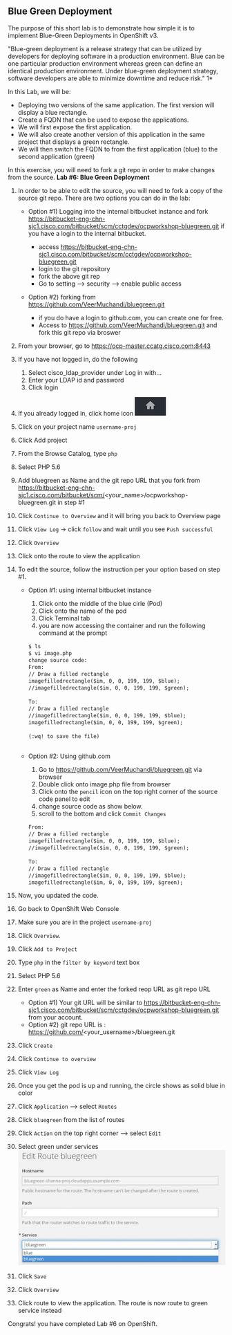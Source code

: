## Blue Green Deployment 

The purpose of this short lab is to demonstrate how simple it is to implement Blue-Green Deployments in OpenShift v3.

"Blue-green deployment is a release strategy that can be utilized by developers for deploying software in a production environment. Blue can be one particular production environment whereas green can define an identical production environment. Under blue-green deployment strategy, software developers are able to minimize downtime and reduce risk." 1*

In this Lab, we will be:

* Deploying two versions of the same application. The first version will display a blue rectangle.
* Create a FQDN that can be used to expose the applications.
* We will first expose the first application.
* We will also create another version of this application in the same project that displays a green rectangle.
* We will then switch the FQDN to from the first application (blue) to the second application (green)

In this exercise, you will need to fork a git repo in order to make changes from the source.
**Lab #6: Blue Green Deployment**


1. In order to be able to edit the source, you will need to fork a copy of the source git repo. There are two options you can do in the lab:
	* Option #1) Logging into the internal bitbucket instance and fork https://bitbucket-eng-chn-sjc1.cisco.com/bitbucket/scm/cctgdev/ocpworkshop-bluegreen.git if you have a login to the internal bitbucket.
		* access https://bitbucket-eng-chn-sjc1.cisco.com/bitbucket/scm/cctgdev/ocpworkshop-bluegreen.git
		* login to the git repository
		* fork the above git rep
		* Go to setting --> security --> enable public access
		
	* Option #2) forking from https://github.com/VeerMuchandi/bluegreen.git 
		* if you do have a login to github.com, you can create one for free.
		* Access to https://github.com/VeerMuchandi/bluegreen.git and fork this git repo via broswer
		
2. From your browser, go to https://ocp-master.ccatg.cisco.com:8443
2. If you have not logged in, do the following
	1. Select cisco_ldap_provider under Log in with...
	2. Enter your LDAP id and password
	3. Click login
3. If you already logged in, click home icon ![image](images/home.jpg)
4. Click on your project name `username-proj` 
6. Click Add project
7. From the Browse Catalog, type `php`
8. Select PHP 5.6
9. Add bluegreen as Name and the git repo URL that you fork from https://bitbucket-eng-chn-sjc1.cisco.com/bitbucket/scm/<your_name>/ocpworkshop-bluegreen.git in step #1
10. Click `Continue to Overview` and it will bring you back to Overview page
11. Click `View Log` -> click `follow` and wait until you see `Push successful`
12. Click `Overview`
13. Click onto the route to view the application
14. To edit the source, follow the instruction per your option based on step #1.
	* Option #1: using internal bitbucket instance
		1. Click onto the middle of the blue cirle (Pod)
		2. Click onto the name of the pod
		3. Click Terminal tab
		4. you are now accessing the container and run the following command at the prompt
		
		````
		$ ls
		$ vi image.php
		change source code: 
		From:
		// Draw a filled rectangle                                                                                                                                                                           
		imagefilledrectangle($im, 0, 0, 199, 199, $blue);                                                                                                                                                  
		//imagefilledrectangle($im, 0, 0, 199, 199, $green);
		
		To:
		// Draw a filled rectangle                                                                                                                                                                           
		//imagefilledrectangle($im, 0, 0, 199, 199, $blue);                                                                                                                                                  
		imagefilledrectangle($im, 0, 0, 199, 199, $green);
		
		(:wq! to save the file)                                                                                                                                              
                                                 
		````
	* Option #2: Using github.com
		1. Go to https://github.com/VeerMuchandi/bluegreen.git via browser
		2. Double click onto image.php file from browser
		3. Click onto the `pencil` icon on the top right corner of the source code panel to edit
		4. change source code as show below.
		5. scroll to the bottom and click `Commit Changes`
		
		````
		From:
		// Draw a filled rectangle                                                                                                                                                                           
		imagefilledrectangle($im, 0, 0, 199, 199, $blue);                                                                                                                                                  
		//imagefilledrectangle($im, 0, 0, 199, 199, $green);
		
		To:
		// Draw a filled rectangle                                                                                                                                                                           
		//imagefilledrectangle($im, 0, 0, 199, 199, $blue);                                                                                                                                                  
		imagefilledrectangle($im, 0, 0, 199, 199, $green);
		````
	
15. Now, you updated the code. 
17. Go back to OpenShift Web Console
18. Make sure you are in the project `username-proj`
19. Click `Overview`.
18. Click `Add to Project`
19. Type `php` in the `filter by keyword` text box
19. Select PHP 5.6
20. Enter `green` as Name and enter the forked reop URL as git repo URL
	* Option #1) Your git URL will be similar to https://bitbucket-eng-chn-sjc1.cisco.com/bitbucket/scm/cctgdev/ocpworkshop-bluegreen.git from your account.
	* Option #2) git repo URL is : https://github.com/<your_username>/bluegreen.git
21. Click `Create`
22. Click `Continue to overview`
22. Click `View Log`
23. Once you get the pod is up and running, the circle shows as solid blue in color
24. Click `Application` —> select `Routes`
25. Click `bluegreen` from the list of routes
26. Click `Action` on the top right corner —> select `Edit`
27. Select green under services
![image](images/bluegreenservice.jpg)
28. Click `Save`
29. Click `Overview`
30. Click route to view the application. The route is now route to green service instead

Congrats! you have completed Lab #6 on OpenShift.




